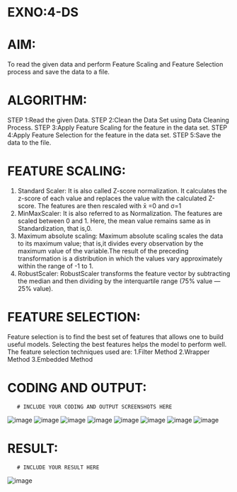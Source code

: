 # EXNO:4-DS
# AIM:
To read the given data and perform Feature Scaling and Feature Selection process and save the
data to a file.

# ALGORITHM:
STEP 1:Read the given Data.
STEP 2:Clean the Data Set using Data Cleaning Process.
STEP 3:Apply Feature Scaling for the feature in the data set.
STEP 4:Apply Feature Selection for the feature in the data set.
STEP 5:Save the data to the file.

# FEATURE SCALING:
1. Standard Scaler: It is also called Z-score normalization. It calculates the z-score of each value and replaces the value with the calculated Z-score. The features are then rescaled with x̄ =0 and σ=1
2. MinMaxScaler: It is also referred to as Normalization. The features are scaled between 0 and 1. Here, the mean value remains same as in Standardization, that is,0.
3. Maximum absolute scaling: Maximum absolute scaling scales the data to its maximum value; that is,it divides every observation by the maximum value of the variable.The result of the preceding transformation is a distribution in which the values vary approximately within the range of -1 to 1.
4. RobustScaler: RobustScaler transforms the feature vector by subtracting the median and then dividing by the interquartile range (75% value — 25% value).

# FEATURE SELECTION:
Feature selection is to find the best set of features that allows one to build useful models. Selecting the best features helps the model to perform well.
The feature selection techniques used are:
1.Filter Method
2.Wrapper Method
3.Embedded Method

# CODING AND OUTPUT:
       # INCLUDE YOUR CODING AND OUTPUT SCREENSHOTS HERE
![image](https://github.com/user-attachments/assets/4a5f6483-cc4e-4188-9088-9cecc9bfccc8)
![image](https://github.com/user-attachments/assets/6c77a481-5e8e-468f-9a7b-249796ef98fc)
![image](https://github.com/user-attachments/assets/c535341c-3dec-40d6-9cfc-b40176eb4edf)
![image](https://github.com/user-attachments/assets/dba1d940-6bc2-4744-b6bb-3b46b2efd686)
![image](https://github.com/user-attachments/assets/1a689bf8-7307-413a-b2ef-598176cd3471)
![image](https://github.com/user-attachments/assets/cec110ea-1cc2-4523-a0d7-5dc60f65c2a8)
![image](https://github.com/user-attachments/assets/fbc68658-537b-4a64-a626-0d7afeddb0bf)
![image](https://github.com/user-attachments/assets/a91e7e09-2511-4ff6-8a1e-6bce623cc3a3)

# RESULT:
       # INCLUDE YOUR RESULT HERE
![image](https://github.com/user-attachments/assets/ec4ae04b-93eb-4f53-9acf-b83271745512)

